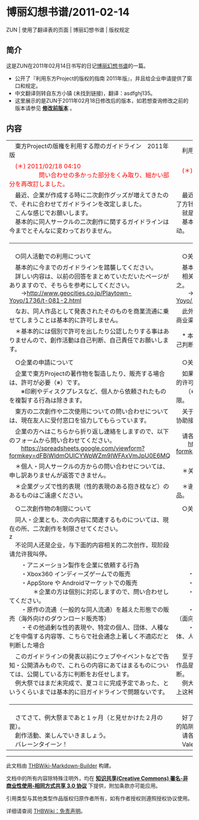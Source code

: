 # 博丽幻想书谱/2011-02-14

<!-- source html: G:\repos\THBWiki-Markdown-Builder\THBWikiMarkdown\Temp\main\9\97\ns0%3A%E5%8D%9A%E4%B8%BD%E5%B9%BB%E6%83%B3%E4%B9%A6%E8%B0%B1%2F2011-02-14.html -->

ZUN | 使用了翻译表的页面 | 博丽幻想书谱 | 版权规定


## 简介
  
这是ZUN在2011年02月14日书写的日记[博丽幻想书谱](./博丽幻想书谱.md)的一篇。
  

- 公开了『利用东方Project的版权的指南 2011年版』，并且给企业申请提供了窗口和规定。
- 中文翻译则转自东方小镇 (未找到链接)，翻译：asdfghj135。
- 这里展示的是ZUN于2011年02月18日修改后的版本，如若想查询修改之前的版本请参见 **[修改前版本](./博丽幻想书谱-2011-02-14-修改前.md)** 。


## 内容

<table><tbody><tr class="tt-content-header" id="内容-1" data-pos="&#91;&quot;\u5185\u5bb9&quot;,1&#93;"><td class="tt-jah" lang="ja"><div class="poem">　東方Projectの版権を利用する際のガイドライン　2011年版</div></td><td class="tt-zhh" lang="zh"><div class="poem">　利用东方Project的版权的指南 2011年版</div></td></tr><tr class="tt-content" id="内容-2" data-pos="&#91;&quot;\u5185\u5bb9&quot;,2&#93;"><td class="tt-ja" lang="ja"><div class="poem">　<span style="color:red;">(＊)  2011/02/18 04:10<br>　　　　　問い合わせの多かった部分をくみ取り、細かい部分を再改訂しました。</span></div></td><td class="tt-zh" lang="zh"><div class="poem">　<span style="color:red;">(＊)  2011/02/18 04:10<br>　　　　　抽取了FAQ，对细节作了再修订。</span></div></td></tr><tr class="tt-content" id="内容-3" data-pos="&#91;&quot;\u5185\u5bb9&quot;,3&#93;"><td class="tt-ja" lang="ja"><div class="poem">　最近、企業が作成する時に二次創作グッズが増えてきたので、それに合わせてガイドラインを改定しました。<br>　こんな感じでお願いします。<br>　基本的に同人サークルの二次創作に関するガイドラインは今までとそんなに変わっておりません。</div></td><td class="tt-zh" lang="zh"><div class="poem">　最近，企业制作的二次创作商品增加了，所以顺应形势修改了方针。<br>　就是如下的感觉。烦请遵守。<br>　基本上同人社团的二次创作相关的指南和之前的没有很大变动。</div></td></tr><tr class="tt-text-header" id="内容-4" data-pos="&#91;&quot;\u5185\u5bb9&quot;,4&#93;"><td colspan="2" class="tt-text" lang="zh"><div class="poem"><hr></div></td></tr><tr class="tt-content" id="内容-5" data-pos="&#91;&quot;\u5185\u5bb9&quot;,5&#93;"><td class="tt-ja" lang="ja"><div class="poem">　○同人活動での利用について</div></td><td class="tt-zh" lang="zh"><div class="poem">　○关于同人活动的利用</div></td></tr><tr class="tt-content" id="内容-6" data-pos="&#91;&quot;\u5185\u5bb9&quot;,6&#93;"><td class="tt-ja" lang="ja"><div class="poem">　基本的に今までのガイドラインを踏襲してください。<br>　詳しい内容は、以前の回答をまとめていただいたページがありますので、そちらを参考にしてください。<br>　　→<a rel="nofollow" class="external free" href="http://www.geocities.co.jp/Playtown-Yoyo/1736/t-081-2.html">http://www.geocities.co.jp/Playtown-Yoyo/1736/t-081-2.html</a></div></td><td class="tt-zh" lang="zh"><div class="poem">　基本上沿袭至今为止的方针。<br>　相关的内容，我已经将之前的答问归纳在如下页面，请参考之。<br>　　→<a rel="nofollow" class="external free" href="http://www.geocities.co.jp/Playtown-Yoyo/1736/t-081-2.html">http://www.geocities.co.jp/Playtown-Yoyo/1736/t-081-2.html</a></div></td></tr><tr class="tt-content" id="内容-7" data-pos="&#91;&quot;\u5185\u5bb9&quot;,7&#93;"><td class="tt-ja" lang="ja"><div class="poem">　なお、同人作品として発表されたそのものを商業流通に乗せてしまうことは基本的に許可しません。</div></td><td class="tt-zh" lang="zh"><div class="poem">　此外，以同人作品的名义发表的作品，不允许原封不动的以商业渠道流通。</div></td></tr><tr class="tt-content" id="内容-8" data-pos="&#91;&quot;\u5185\u5bb9&quot;,8&#93;"><td class="tt-ja" lang="ja"><div class="poem">　＊基本的には個別で許可を出したり公認したりする事はありませんので、創作活動は自己判断、自己責任でお願いします。</div></td><td class="tt-zh" lang="zh"><div class="poem">　* 本人基本不会放出个别许可或者认可什么，请各位作者自己判断并负责。</div></td></tr><tr class="tt-text-header" id="内容-9" data-pos="&#91;&quot;\u5185\u5bb9&quot;,9&#93;"><td colspan="2" class="tt-text" lang="zh"><div class="poem"></div></td></tr><tr class="tt-content" id="内容-10" data-pos="&#91;&quot;\u5185\u5bb9&quot;,10&#93;"><td class="tt-ja" lang="ja"><div class="poem">　○企業の申請について　</div></td><td class="tt-zh" lang="zh"><div class="poem">　○关于企业的申请</div></td></tr><tr class="tt-content" id="内容-11" data-pos="&#91;&quot;\u5185\u5bb9&quot;,11&#93;"><td class="tt-ja" lang="ja"><div class="poem">　企業で東方Projectの著作物を製造したり、販売する場合は、許可が必要（※）です。<br>　　※印刷やディスクプレスなど、個人から依頼されたものを複製する行為は除きます。</div></td><td class="tt-zh" lang="zh"><div class="poem">　如果由企业制作、销售东方Project版权商品，需要得到我的许可（※）。<br>　　（※）印刷或碟片压制等，个人委托企业的量产行为不在此限。</div></td></tr><tr class="tt-content" id="内容-12" data-pos="&#91;&quot;\u5185\u5bb9&quot;,12&#93;"><td class="tt-ja" lang="ja"><div class="poem">　東方の二次創作や二次使用についての問い合わせについては、現在友人に受付窓口を協力してもらっています。</div></td><td class="tt-zh" lang="zh"><div class="poem">　关于东方的二次创作和二次使用的咨询，现阶段由我的友人协助接待。</div></td></tr><tr class="tt-content" id="内容-13" data-pos="&#91;&quot;\u5185\u5bb9&quot;,13&#93;"><td class="tt-ja" lang="ja"><div class="poem">　企業の方へはこちらから折り返し連絡をしますので、以下のフォームから問い合わせてください。<br>　　<a rel="nofollow" class="external free" href="https://spreadsheets.google.com/viewform?formkey=dFBiWldmOUlCYWpWZm9IWFAxVmJpU0E6MQ">https://spreadsheets.google.com/viewform?formkey=dFBiWldmOUlCYWpWZm9IWFAxVmJpU0E6MQ</a></div></td><td class="tt-zh" lang="zh"><div class="poem">　请各企业通过如下表格与我们联系，我们来信必复。<br>　　<a rel="nofollow" class="external free" href="https://spreadsheets.google.com/viewform?formkey=dFBiWldmOUlCYWpWZm9IWFAxVmJpU0E6MQ">https://spreadsheets.google.com/viewform?formkey=dFBiWldmOUlCYWpWZm9IWFAxVmJpU0E6MQ</a></div></td></tr><tr class="tt-content" id="内容-14" data-pos="&#91;&quot;\u5185\u5bb9&quot;,14&#93;"><td class="tt-ja" lang="ja"><div class="poem">　＊個人・同人サークルの方からの問い合わせについては、申し訳ありませんが返答できません。</div></td><td class="tt-zh" lang="zh"><div class="poem">　＊关于个人和同人社团的咨询，请恕我们不能答复。</div></td></tr><tr class="tt-content" id="内容-15" data-pos="&#91;&quot;\u5185\u5bb9&quot;,15&#93;"><td class="tt-ja" lang="ja"><div class="poem">　＊企業グッズで性的表現（性的表現のある抱き枕など）のあるものはご遠慮ください。</div></td><td class="tt-zh" lang="zh"><div class="poem">　＊谢绝企业发布含有性表现（含有性表现的抱枕等）的商品。</div></td></tr><tr class="tt-text-header" id="内容-16" data-pos="&#91;&quot;\u5185\u5bb9&quot;,16&#93;"><td colspan="2" class="tt-text" lang="zh"><div class="poem"></div></td></tr><tr class="tt-content" id="内容-17" data-pos="&#91;&quot;\u5185\u5bb9&quot;,17&#93;"><td class="tt-ja" lang="ja"><div class="poem">　○二次創作物の制限について</div></td><td class="tt-zh" lang="zh"><div class="poem">　○关于二次创作物的限制</div></td></tr><tr class="tt-content" id="内容-18" data-pos="&#91;&quot;\u5185\u5bb9&quot;,18&#93;"><td class="tt-ja" lang="ja"><div class="poem">　同人・企業とも、次の内容に関連するものについては、現在の所、二次創作を制限させてください。<br>z<br>　不论同人还是企业，与下面的内容相关的二次创作，现阶段请允许我叫停。</div></td><td class="tt-zh" lang="zh"><div class="poem"></div></td></tr><tr class="tt-content" id="内容-19" data-pos="&#91;&quot;\u5185\u5bb9&quot;,19&#93;"><td class="tt-ja" lang="ja"><div class="poem">　　・アニメーション製作を企業に依頼する行為<br>　　・Xbox360 インディーズゲームでの販売<br>　　・AppStore や Androidマーケットでの販売<br>　　　　＊企業の方は個別に対応しますので、問い合わせしてください。<br>　　・原作の流通（一般的な同人流通）を越えた形態での販売（海外向けのダウンロード販売等）<br>　　・その他過剰な性的表現や、特定の個人、団体、人種などを中傷する内容等、こちらで社会通念上著しく不適応だと判断した場合</div></td><td class="tt-zh" lang="zh"><div class="poem">　　・委托企业制作动画的行为<sup id="cite_ref-1" class="reference"><a href="#cite_note-1">1</a></sup><br>　　・ Xbox360 Indie Games<sup id="cite_ref-2" class="reference"><a href="#cite_note-2">2</a></sup>的销售<br>　　・AppStore、Android市场的销售<br>　　　　＊企业的情况我们将个别处理，请来信咨询。<br>　　・超越原作的流通（一般的同人流通渠道）形态的销售（面向海外的下载贩卖等）<br>　　・其他过剩的性表现，或判断其内容中伤特定的个人、团体、人种等我们认为与社会道德良俗严重相悖的场合。</div></td></tr><tr class="tt-content" id="内容-20" data-pos="&#91;&quot;\u5185\u5bb9&quot;,20&#93;"><td class="tt-ja" lang="ja"><div class="poem">　このガイドラインの発表以前にウェブやイベントなどで告知・公開済みもので、これらの内容にあてはまるものについては、公開している方に判断をお任せします。<br>　例大祭ではまだ未完成で、夏コミに完成予定であった、というくらいまでは基本的に旧ガイドラインで問題ないです。</div></td><td class="tt-zh" lang="zh"><div class="poem">　至于在本方针发表之前已经在网页或展会上告知或公开了的作品是否应该对号入座，请各位正在公开它们的人士自行判断。<br>　例大祭尚未完成，而公开预定在夏CM完成的作品——基本上这种程度的仍可以仅遵照旧指南行事。</div></td></tr><tr class="tt-text-header" id="内容-21" data-pos="&#91;&quot;\u5185\u5bb9&quot;,21&#93;"><td colspan="2" class="tt-text" lang="zh"><div class="poem"><hr></div></td></tr><tr class="tt-content" id="内容-22" data-pos="&#91;&quot;\u5185\u5bb9&quot;,22&#93;"><td class="tt-ja" lang="ja"><div class="poem">　さてさて、例大祭まであと１ヶ月（と見せかけた２月の罠）。<br>　創作活動、楽しんでいきましょう。<br>　バレーンタイーン！</div></td><td class="tt-zh" lang="zh"><div class="poem">　好了好了，到例大祭还有1个月（其实这是2月秀给我们看的陷阱）。 <br>　请各位好好享受创作活动吧。<br>　Valentine！</div></td></tr></tbody></table>



[^cite_note-1]: 这里与[修改之前的版本](./博丽幻想书谱-2011-02-14-修改前.md)差别最大。

  
  

  





---

此文档由 [THBWiki-Markdown-Builder](https://github.com/Delsin-Yu/THBWiki-Markdown-Builder) 构建。

文档中的所有内容除特殊注明外，均在 [**知识共享(Creative Commons) 署名-非商业性使用-相同方式共享 3.0 协议**](https://creativecommons.org/licenses/by-sa/3.0/deed.zh-hans) 下提供，附加条款亦可能应用。

引用类型与其他类型作品版权归原作者所有，如有作者授权则遵照授权协议使用。

详细请查阅 [THBWiki：免责声明](https://thbwiki.cc/THBWiki:%E5%85%8D%E8%B4%A3%E5%A3%B0%E6%98%8E)。

